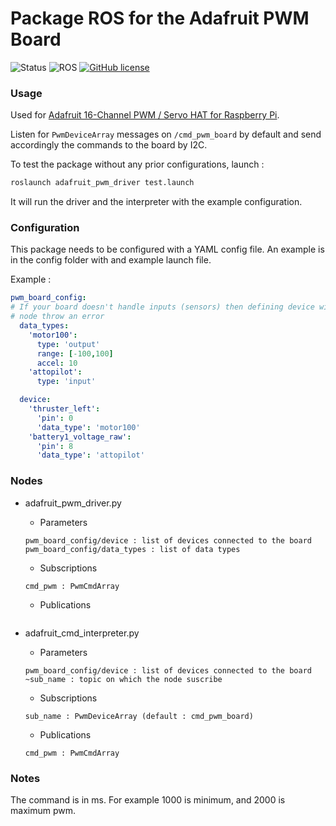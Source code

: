 # Package ROS for the Adafruit PWM Board

![Status](https://img.shields.io/badge/Status-In%20Development-red.svg)
![ROS](https://img.shields.io/badge/ROS-Kinetic--Kame-green.svg)
[![GitHub license](https://img.shields.io/github/license/simchanu29/ros_adafruit_pwm_driver.svg)](https://github.com/simchanu29/ros_adafruit_pwm_driver/blob/master/LICENSE)

### Usage
Used for [Adafruit 16-Channel PWM / Servo HAT for Raspberry Pi](https://www.adafruit.com/product/2327).

Listen for `PwmDeviceArray` messages on `/cmd_pwm_board` by default and send accordingly the commands to the board by 
I2C.

To test the package without any prior configurations, launch : 
```bash
roslaunch adafruit_pwm_driver test.launch
```

It will run the driver and the interpreter with the example configuration.

### Configuration

This package needs to be configured with a YAML config file. An example is in the config folder with and example launch 
file.

Example : 
```yaml
pwm_board_config:
# If your board doesn't handle inputs (sensors) then defining device with a data_type.type:'inputs' will make the
# node throw an error
  data_types:
    'motor100':
      type: 'output'
      range: [-100,100]
      accel: 10
    'attopilot':
      type: 'input'

  device:
    'thruster_left':
      'pin': 0
      'data_type': 'motor100'
    'battery1_voltage_raw':
      'pin': 8
      'data_type': 'attopilot'
```

### Nodes

 - adafruit_pwm_driver.py
    - Parameters
    ```
    pwm_board_config/device : list of devices connected to the board
    pwm_board_config/data_types : list of data types
    ```
    - Subscriptions
    ```
    cmd_pwm : PwmCmdArray
    ```
    - Publications
    ```

    ```
    
 - adafruit_cmd_interpreter.py
    - Parameters
    ```
    pwm_board_config/device : list of devices connected to the board
    ~sub_name : topic on which the node suscribe
    ```
    - Subscriptions
    ```
    sub_name : PwmDeviceArray (default : cmd_pwm_board)
    ```
    - Publications
    ```
    cmd_pwm : PwmCmdArray
    ```
### Notes
The command is in ms. For example 1000 is minimum, and 2000 is maximum pwm.


